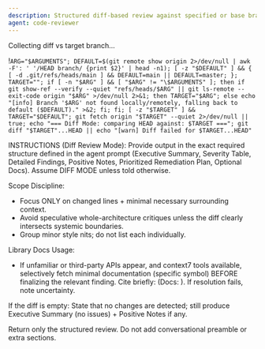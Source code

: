 ```yaml
---
description: Structured diff-based review against specified or base branch (/code-review [targetBranch])
agent: code-reviewer
---
```

Collecting diff vs target branch...

!`ARG="$ARGUMENTS"; DEFAULT=$(git remote show origin 2>/dev/null | awk -F': ' '/HEAD branch/ {print $2}' | head -n1); [ -z "$DEFAULT" ] && { [ -d .git/refs/heads/main ] && DEFAULT=main || DEFAULT=master; }; TARGET=""; if [ -n "$ARG" ] && [ "$ARG" != "\$ARGUMENTS" ]; then if git show-ref --verify --quiet "refs/heads/$ARG" || git ls-remote --exit-code origin "$ARG" >/dev/null 2>&1; then TARGET="$ARG"; else echo "[info] Branch '$ARG' not found locally/remotely, falling back to default ($DEFAULT)." >&2; fi; fi; [ -z "$TARGET" ] && TARGET="$DEFAULT"; git fetch origin "$TARGET" --quiet 2>/dev/null || true; echo "=== Diff Mode: comparing HEAD against: $TARGET ==="; git diff "$TARGET"...HEAD || echo "[warn] Diff failed for $TARGET...HEAD"`

INSTRUCTIONS (Diff Review Mode):
Provide output in the exact required structure defined in the agent prompt (Executive Summary, Severity Table, Detailed Findings, Positive Notes, Prioritized Remediation Plan, Optional Docs). Assume DIFF MODE unless told otherwise.

Scope Discipline:
- Focus ONLY on changed lines + minimal necessary surrounding context.
- Avoid speculative whole-architecture critiques unless the diff clearly intersects systemic boundaries.
- Group minor style nits; do not list each individually.

Library Docs Usage:
- If unfamiliar or third-party APIs appear, and context7 tools available, selectively fetch minimal documentation (specific symbol) BEFORE finalizing the relevant finding. Cite briefly: (Docs: <library> <symbol>). If resolution fails, note uncertainty.

If the diff is empty: State that no changes are detected; still produce Executive Summary (no issues) + Positive Notes if any.

Return only the structured review. Do not add conversational preamble or extra sections.
